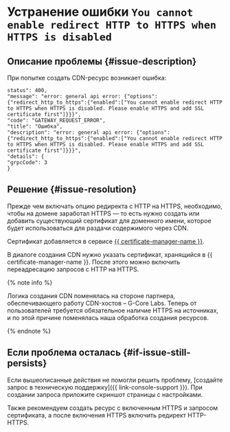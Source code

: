 # Устранение ошибки `You cannot enable redirect HTTP to HTTPS when HTTPS is disabled`


## Описание проблемы {#issue-description}

При попытке создать CDN-ресурс возникает ошибка:
```
status": 400,
"message": "error: general api error: {"options":{"redirect_http_to_https":{"enabled":["You cannot enable redirect HTTP to HTTPS when HTTPS is disabled. Please enable HTTPS and add SSL certificate first"]}}}",
"code": "GATEWAY_REQUEST_ERROR",
"title": "Ошибка",
"description": "error: general api error: {"options":{"redirect_http_to_https":{"enabled":["You cannot enable redirect HTTP to HTTPS when HTTPS is disabled. Please enable HTTPS and add SSL certificate first"]}}}",
"details": {
"grpcCode": 3
}

```
## Решение {#issue-resolution}

Прежде чем включать опцию редиректа с HTTP на HTTPS, необходимо, чтобы на домене заработал HTTPS — то есть нужно создать или добавить существующий сертификат для доменного имени, которое будет использоваться для раздачи содержимого через CDN.

Сертификат добавляется в сервисе [{{ certificate-manager-name }}](../../../certificate-manager/quickstart/index.md).

В диалоге создания CDN нужно указать сертификат, хранящийся в {{ certificate-manager-name }}. После этого можно включить переадресацию запросов с HTTP на HTTPS.

{% note info %}

Логика создания CDN поменялась на стороне партнера, обеспечивающего работу CDN-хостов – G-Core Labs. Теперь от пользователей требуется обязательное наличие HTTPS на источниках, и по этой причине поменялась наша обработка создания ресурсов.

{% endnote %}

## Если проблема осталась {#if-issue-still-persists}

Если вышеописанные действия не помогли решить проблему, [создайте запрос в техническую поддержку]({{ link-console-support }}). При создании запроса приложите скриншот страницы с настройками.

Также рекомендуем  создать ресурс с включенным HTTPS и запросом сертификата, а после включения HTTPS включить редирект HTTP-HTTPS.